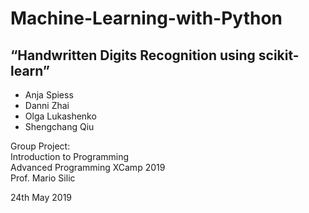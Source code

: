 # Machine-Learning-with-Python
## “Handwritten Digits Recognition using scikit-learn”

 * Anja Spiess <br> 
 * Danni Zhai <br> 
 * Olga Lukashenko <br> 
 * Shengchang Qiu <br> 

Group Project: <br> 
Introduction to Programming <br> 
Advanced Programming XCamp 2019 <br> 
Prof. Mario Silic <br> 

24th May 2019 <br> 
